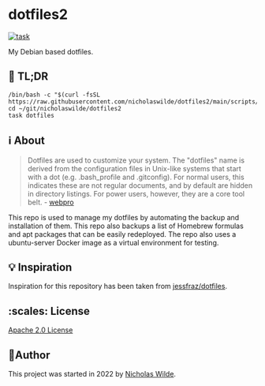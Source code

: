# dotfiles2
[![task](https://img.shields.io/badge/task-enabled-brightgreen?logo=task&logoColor=white&style=for-the-badge)](https://taskfile.dev/)

My Debian based dotfiles.

## :rocket: TL;DR

```shell
/bin/bash -c "$(curl -fsSL https://raw.githubusercontent.com/nicholaswilde/dotfiles2/main/scripts/init.sh)"
cd ~/git/nicholaswilde/dotfiles2
task dotfiles
```

## :information_source: About

> Dotfiles are used to customize your system. The "dotfiles" name is derived from the configuration files in Unix-like
> systems that start with a dot (e.g. .bash_profile and .gitconfig). For normal users, this indicates these are not
> regular documents, and by default are hidden in directory listings. For power users, however, they are a core tool
> belt. - [webpro][3]

This repo is used to manage my dotfiles by automating the backup and installation of them. This repo also backups a list
of Homebrew formulas and apt packages that can be easily redeployed. The repo also uses a ubuntu-server Docker image
as a virtual environment for testing.

## :bulb: Inspiration

Inspiration for this repository has been taken from [jessfraz/dotfiles][2].

## :scales:​ License

​[Apache 2.0 License](../LICENSE)

## :pencil:​ Author

​This project was started in 2022 by [Nicholas Wilde][1].

[1]: https://github.com/nicholaswilde/
[2]: https://github.com/jessfraz/dotfiles
[3]: https://www.webpro.nl/articles/getting-started-with-dotfiles#introduction
